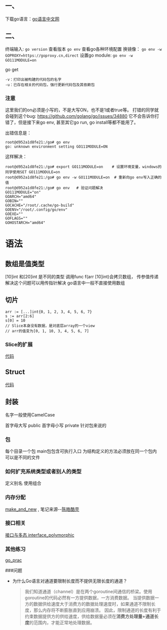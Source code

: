 <!--
* @UpdateTime : 2021/3/12 23:20
* @Author : 27
* @description: type some description
-->

## 一、
下载go语言：[go语言中文网](https://studygolang.com/dl)

## 二、
终端输入: `go version` 查看版本
`go env` 查看go各种环境配置
换镜像： `go env -w GOPROXY=https://goproxy.cn,direct`
设置go module: `go env -w GO111MODULE=on`

go get 
```
-v：打印出被构建的代码包的名字
-u：已存在相关的代码包，强行更新代码包及其依赖包
```

### 注意
这里我们的on必须是小写的，不是大写ON，也不是1或者true等。
打错的同学就会碰到这个bug: https://github.com/golang/go/issues/34880 
它不会告诉你打错了，但是接下来go env, 甚至其它go run, go install等都不能用了。

出错信息是：
```
root@d952a1d8fe21:/go# go env
go: unknown environment setting GO111MODULE=ON
```
这样解决：
```
root@d952a1d8fe21:/go# export GO111MODULE=on    # 设置环境变量，windows的同学使用SET GO111MODULE=on
root@d952a1d8fe21:/go# go env -w GO111MODULE=on  # 重新向go env写入正确的值
root@d952a1d8fe21:/go# go env   # 验证问题解决
GO111MODULE="on"
GOARCH="amd64"
GOBIN=""
GOCACHE="/root/.cache/go-build"
GOENV="/root/.config/go/env"
GOEXE=""
GOFLAGS=""
GOHOSTARCH="amd64"
```

# 语法
## 数组是值类型
[10]int 和[20]int 是不同的类型
调用func f(arr [10]int)会拷贝数组， 传参值传递
解决这个问题可以用传指针解决
go语言中一般不直接使用数组

## 切片
```
arr := [...]int{0, 1, 2, 3, 4, 5, 6, 7}
s := arr[2:6]
s[0] = 10
// Slice本身没有数据，是对底层array的一个view
// arr的值变为[0, 1, 10, 3, 4, 5, 6, 7]

```
### Slice的扩展
[代码](../code_content/array_iter/array_iter.go)

## Struct
[代码](../code_content/tree/node.go)

## 封装
名字一般使用CamelCase

首字母大写 public
首字母小写 private
针对包来说的

### 包
每个目录一个包
main包包含可执行入口
为结构定义的方法必须放在同一个包内
可以是不同的文件

### 如何扩充系统类型或者别人的类型
定义别名
使用组合

### 内存分配
[make_and_new](../code_content/make_and_new/make_new.go) , 笔记来源--[陈皓酷壳](https://coolshell.cn/articles/8460.html)

### 接口相关
[接口与多态 interface_polymorphic](../code_content/go_interface_polymorphic/polymorphic_interface.go)


### 其他练习
[go_prac](../code_content/go_base/go_prac.go)

###问题
- 为什么Go语言对通道要限制长度而不提供无限长度的通道？
  > 我们知道通道（channel）是在两个goroutine间通信的桥梁。使用goroutine的代码必然有一方提供数据，一方消费数据。
  当提供数据一方的数据供给速度大于消费方的数据处理速度时，如果通道不限制长度，那么内存将不断膨胀直到应用崩溃。
  因此，限制通道的长度有利于约束数据提供方的供给速度，供给数据量必须在**消费方处理量+通道长度**的范围内，才能正常地处理数据。

